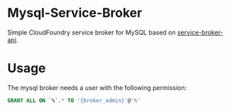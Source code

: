 # Mysql-Service-Broker

Simple CloudFoundry service broker for MySQL based on [service-broker-api](https://github.com/cskksc/service-broker-api).

# Usage

The mysql broker needs a user with the following permission:
```SQL
GRANT ALL ON `%`.* TO '{broker_admin}'@'%'
```
